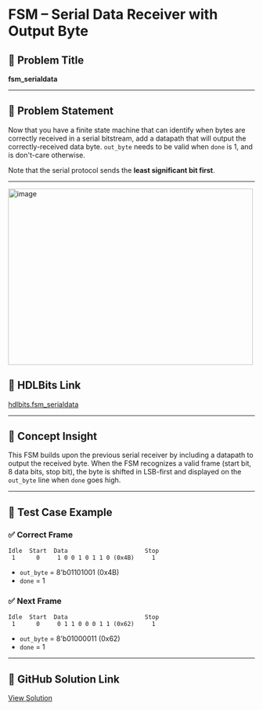 # FSM – Serial Data Receiver with Output Byte

## 🧠 Problem Title
**fsm_serialdata**

---

## 📜 Problem Statement

Now that you have a finite state machine that can identify when bytes are correctly received in a serial bitstream, add a datapath that will output the correctly-received data byte. `out_byte` needs to be valid when `done` is 1, and is don't-care otherwise.

Note that the serial protocol sends the **least significant bit first**.

---
<img width="500" height="359" alt="image" src="https://github.com/user-attachments/assets/46d6e774-aebe-44da-8973-c3c1095be3c7" />


## 🔗 HDLBits Link
[hdlbits.fsm_serialdata](https://hdlbits.01xz.net/wiki/Fsm_serialdata)

---

## 📌 Concept Insight

This FSM builds upon the previous serial receiver by including a datapath to output the received byte. When the FSM recognizes a valid frame (start bit, 8 data bits, stop bit), the byte is shifted in LSB-first and displayed on the `out_byte` line when `done` goes high.

---

## 🧪 Test Case Example

### ✅ Correct Frame
```
Idle  Start  Data                      Stop
 1      0     1 0 0 1 0 1 1 0 (0x4B)     1
```
- `out_byte` = 8'b01101001 (0x4B)
- `done` = 1

### ✅ Next Frame
```
Idle  Start  Data                      Stop
 1      0     0 1 1 0 0 0 1 1 (0x62)     1
```
- `out_byte` = 8'b01000011 (0x62)
- `done` = 1

---

## 📁 GitHub Solution Link
[View Solution](https://github.com/your-github/eswar-hdlbits-solutions/blob/main/fsm_serialdata.sv)
